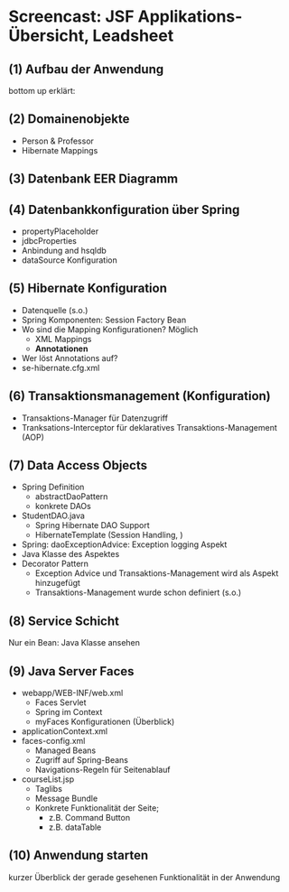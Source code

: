 Screencast: JSF Applikations-Übersicht, Leadsheet
==================================================


(1) Aufbau der Anwendung
------------------------

bottom up erklärt:

(2) Domainenobjekte
-------------------

* Person & Professor
* Hibernate Mappings


(3) Datenbank EER Diagramm
--------------------------

(4) Datenbankkonfiguration über Spring
---------------------------------------

* propertyPlaceholder
* jdbcProperties
* Anbindung and hsqldb
* dataSource Konfiguration

(5) Hibernate Konfiguration
---------------------------

* Datenquelle (s.o.)
* Spring Komponenten: Session Factory Bean
* Wo sind die Mapping Konfigurationen? Möglich
    * XML Mappings
    * **Annotationen**
* Wer löst Annotations auf?
* se-hibernate.cfg.xml

(6) Transaktionsmanagement (Konfiguration)
------------------------------------------

* Transaktions-Manager für Datenzugriff
* Tranksations-Interceptor für deklaratives Transaktions-Management (AOP)

(7) Data Access Objects
-----------------------

* Spring Definition
    * abstractDaoPattern
    * konkrete DAOs
* StudentDAO.java
    * Spring Hibernate DAO Support
    * HibernateTemplate (Session Handling, )
* Spring: daoExceptionAdvice: Exception logging Aspekt
* Java Klasse des Aspektes
* Decorator Pattern
    * Exception Advice und Transaktions-Management wird als Aspekt hinzugefügt
    * Transaktions-Management wurde schon definiert (s.o.)

    
(8) Service Schicht
-------------------

Nur ein Bean: Java Klasse ansehen


(9) Java Server Faces
---------------------

* webapp/WEB-INF/web.xml 
    * Faces Servlet
    * Spring im Context
    * myFaces Konfigurationen (Überblick)
* applicationContext.xml
* faces-config.xml
    * Managed Beans
    * Zugriff auf Spring-Beans
    * Navigations-Regeln für Seitenablauf
* courseList.jsp
    * Taglibs
    * Message Bundle
    * Konkrete Funktionalität der Seite;
        * z.B. Command Button
        * z.B. dataTable

(10) Anwendung starten
----------------------

kurzer Überblick der gerade gesehenen Funktionalität in der Anwendung